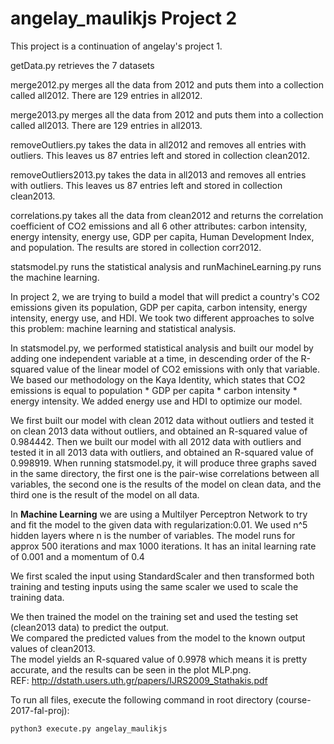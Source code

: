 # angelay_maulikjs Project 2

This project is a continuation of angelay's project 1.

getData.py retrieves the 7 datasets <br />

merge2012.py merges all the data from 2012 and puts them into a collection called all2012. There are 129 entries in all2012. <br />

merge2013.py merges all the data from 2012 and puts them into a collection called all2013. There are 129 entries in all2013. <br />

removeOutliers.py takes the data in all2012 and removes all entries with outliers. This leaves us 87 entries left and stored in collection clean2012. <br />

removeOutliers2013.py takes the data in all2013 and removes all entries with outliers. This leaves us 87 entries left and stored in collection clean2013. <br />

correlations.py takes all the data from clean2012 and returns the correlation coefficient of CO2 emissions and all 6 other attributes: carbon intensity, energy intensity, energy use, GDP per capita, Human Development Index, and population. The results are stored in collection corr2012. <br />

statsmodel.py runs the statistical analysis and runMachineLearning.py runs the machine learning. <br />

In project 2, we are trying to build a model that will predict a country's CO2 emissions given its population, GDP per capita, carbon intensity, energy intensity, energy use, and HDI. We took two different approaches to solve this problem: machine learning and statistical analysis. <br />

In statsmodel.py, we performed statistical analysis and built our model by adding one independent variable at a time, in descending order of the R-squared value of the linear model of CO2 emissions with only that variable. We based our methodology on the Kaya Identity, which states that CO2 emissions is equal to population * GDP per capita * carbon intensity * energy intensity. We added energy use and HDI to optimize our model. <br />

We first built our model with clean 2012 data without outliers and tested it on clean 2013 data without outliers, and obtained an R-squared value of 0.984442. Then we built our model with all 2012 data with outliers and tested it in all 2013 data with outliers, and obtained an R-squared value of 0.998919. When running statsmodel.py, it will produce three graphs saved in the same directory, the first one is the pair-wise correlations between all variables, the second one is the results of the model on clean data, and the third one is the result of the model on all data. <br />

In __Machine Learning__ we are using a Multilyer Perceptron Network to try and fit the model to the given data with regularization:0.01. We used n^5 hidden layers where n is the number of variables. The model runs for approx 500 iterations and max 1000 iterations. It has an inital learning rate of 0.001 and a momentum of 0.4 <br />

We first scaled the input using StandardScaler and then transformed both training and testing inputs using the same scaler we used to scale the training data. <br />

We then trained the model on the training set and used the testing set (clean2013 data) to predict the output.<br />
We compared the predicted values from the model to the known output values of clean2013. <br />
The model yields an R-squared value of 0.9978 which means it is pretty accurate, and the results can be seen in the plot MLP.png. <br />
REF: http://dstath.users.uth.gr/papers/IJRS2009_Stathakis.pdf

To run all files, execute the following command in root directory (course-2017-fal-proj):
```
python3 execute.py angelay_maulikjs
```
